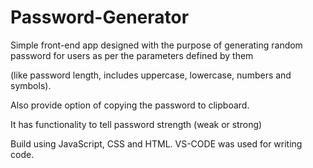 # Password-Generator
Simple front-end app designed with the purpose of generating random password for users as per the parameters defined by them 

(like password length, includes uppercase, lowercase, numbers and symbols). 

Also provide option of copying the password to clipboard. 

It has functionality to tell password strength (weak or strong)

Build using JavaScript, CSS and HTML. VS-CODE was used for writing code.

